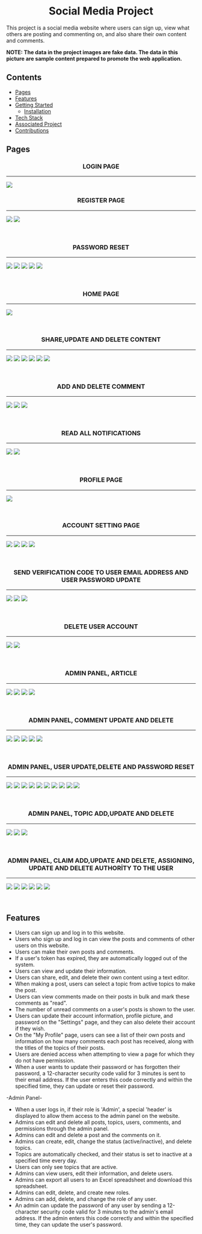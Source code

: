 <h1 align="center">Social Media Project</h1>

This project is a social media website where users can sign up, view what others are posting and commenting on, and also share their own content and comments.

**NOTE: The data in the project images are fake data. The data in this picture are sample content prepared to promote the web application.**

## Contents
- [Pages](#pages)
- [Features](#features)
- [Getting Started](#getting-started)
  * [Installation](#installation)
- [Tech Stack](#tech-stack)
- [Associated Project](#associated-project)
- [Contributions](#contributions)

## Pages

  <h3 align="center">LOGIN PAGE</h3>
  
  ---   
  
![](https://github.com/IbrahimDmrck/SocialMedialProject/assets/78981654/46cb0965-54e0-4fc5-bc6a-acc9fe7fa097)
<br>

  <h3 align="center">REGISTER PAGE</h3>
  
  ---   
  
![](https://github.com/IbrahimDmrck/SocialMedialProject/assets/78981654/d10ef96f-c187-4609-aee6-af4b114ae095)
![](https://github.com/IbrahimDmrck/SocialMedialProject/assets/78981654/e1493734-2ca4-40a9-8404-665e78dab2ab)

<br>

  <h3 align="center">PASSWORD RESET</h3>
  
  ---   
  
![](https://github.com/IbrahimDmrck/SocialMedialProject/assets/78981654/7959b619-f4b4-420a-b4a5-41898b2cb510)
![](https://github.com/IbrahimDmrck/SocialMedialProject/assets/78981654/c1121537-3ceb-4718-9603-13106c925b60)
![](https://github.com/IbrahimDmrck/SocialMedialProject/assets/78981654/30fca0b6-426d-4009-87ce-15ab73a3ba15)
![](https://github.com/IbrahimDmrck/SocialMedialProject/assets/78981654/0ff634b2-c870-46a1-add6-c75913628b21)
![](https://github.com/IbrahimDmrck/SocialMedialProject/assets/78981654/e2c93e0d-a0f2-4d6e-88da-82d4f3527bf0)


<br>

  <h3 align="center">HOME PAGE</h3>
  
  ---   
  
![](https://github.com/IbrahimDmrck/SocialMedialProject/assets/78981654/c59dc23b-9f19-4cd6-bf7d-f564153db509)

<br>

  <h3 align="center">SHARE,UPDATE AND DELETE CONTENT</h3>
  
  ---   

![](https://github.com/IbrahimDmrck/SocialMedialProject/assets/78981654/c47df899-03c9-4ac6-b7a1-0047c02864b3)
![](https://github.com/IbrahimDmrck/SocialMedialProject/assets/78981654/d1c592d4-9aba-427d-881f-64cbb1392449)
![](https://github.com/IbrahimDmrck/SocialMedialProject/assets/78981654/e1efb171-2f4a-469d-8cb7-112517aed652)
![](https://github.com/IbrahimDmrck/SocialMedialProject/assets/78981654/8aecde0c-152e-42dd-bf28-bdee32d48a61)
![](https://github.com/IbrahimDmrck/SocialMedialProject/assets/78981654/6431b3a1-d0f1-41e0-8bab-5d08010b80e5)
![](https://github.com/IbrahimDmrck/SocialMedialProject/assets/78981654/1d200dad-c055-4005-a309-e2caf4ad4cce)

<br>

 <h3 align="center">ADD AND DELETE COMMENT</h3>
  
  ---   

![](https://github.com/IbrahimDmrck/SocialMedialProject/assets/78981654/2ea9a93a-64f1-42f4-80fd-012741f1f6ca)
![](https://github.com/IbrahimDmrck/SocialMedialProject/assets/78981654/a7d14fea-30dd-44c5-9cd9-787f3aaf595c)
![](https://github.com/IbrahimDmrck/SocialMedialProject/assets/78981654/dd0df3c9-95a1-45cc-95b0-5d7896ddb815)


<br>

 <h3 align="center">READ ALL NOTIFICATIONS</h3>
  
  ---   

![](https://github.com/IbrahimDmrck/SocialMedialProject/assets/78981654/54e7c2be-ac8a-409d-9dda-fcaac69b3487)
![](https://github.com/IbrahimDmrck/SocialMedialProject/assets/78981654/d489c8db-1353-4e34-826b-0e4dcb5fce92)

<br>

 <h3 align="center">PROFILE PAGE</h3>
  
  ---   

![](https://github.com/IbrahimDmrck/SocialMedialProject/assets/78981654/d2a56d54-88a7-45c5-9afb-12037abc2102)

<br>

 <h3 align="center">ACCOUNT SETTING PAGE</h3>
  
  ---   
  
![](https://github.com/IbrahimDmrck/SocialMedialProject/assets/78981654/eb9e254f-74b7-4fad-b1f5-68d9b3e65eef)
![](https://github.com/IbrahimDmrck/SocialMedialProject/assets/78981654/9d0c98d8-6ddf-44c2-987e-f2011c9e44dc)
![](https://github.com/IbrahimDmrck/SocialMedialProject/assets/78981654/edb3bb8e-d2f8-41e7-b80f-5702abec46e1)
![](https://github.com/IbrahimDmrck/SocialMedialProject/assets/78981654/f337a5af-b46a-4401-ac97-8cf9095659c9)


<br>

 <h3 align="center">SEND VERIFICATION CODE TO USER EMAIL ADDRESS AND USER PASSWORD UPDATE</h3>
  
  ---   

![](https://github.com/IbrahimDmrck/SocialMedialProject/assets/78981654/f8a2f6d0-5dfc-40e8-b9cc-73740ad06274)
![](https://github.com/IbrahimDmrck/SocialMedialProject/assets/78981654/c4281ce8-f287-4f69-9e2f-c816205c8ce3)
![](https://github.com/IbrahimDmrck/SocialMedialProject/assets/78981654/d9eea0c0-7e87-49fb-8dd9-360bc70253eb)

<br>

 <h3 align="center">DELETE USER ACCOUNT</h3>
  
  ---   

![](https://github.com/IbrahimDmrck/SocialMedialProject/assets/78981654/841e8eea-d88b-47c1-b9b1-1f36e9fda9a9)
![](https://github.com/IbrahimDmrck/SocialMedialProject/assets/78981654/e6897635-c93c-4615-97d3-e35f4daa0e97)

<br>

 <h3 align="center">ADMIN PANEL, ARTICLE</h3>
  
  ---   

![](https://github.com/IbrahimDmrck/SocialMedialProject/assets/78981654/80f2ebc4-3c5a-4aa9-a2c9-af7403814da5)
![](https://github.com/IbrahimDmrck/SocialMedialProject/assets/78981654/4f0d48a9-10e1-47d4-a68d-27422f35ffb2)
![](https://github.com/IbrahimDmrck/SocialMedialProject/assets/78981654/97fd790c-95a8-4cc4-8c3a-f588da6d3ff9)
![](https://github.com/IbrahimDmrck/SocialMedialProject/assets/78981654/fbb24494-2cc0-4499-83db-4e8e553668ed)

<br>

 <h3 align="center">ADMIN PANEL, COMMENT UPDATE AND DELETE</h3>
  
  ---   
![](https://github.com/IbrahimDmrck/SocialMedialProject/assets/78981654/837392a2-98ad-4e33-9b62-8f149a673646)
![](https://github.com/IbrahimDmrck/SocialMedialProject/assets/78981654/02c40245-f5ff-44b6-8554-3b12df14a794)
![](https://github.com/IbrahimDmrck/SocialMedialProject/assets/78981654/f35f417b-ed87-43ba-a3ef-3e75ee16ac64)
![](https://github.com/IbrahimDmrck/SocialMedialProject/assets/78981654/7e6a53a5-ff06-4a3c-a4fc-99a7cb52695f)
![](https://github.com/IbrahimDmrck/SocialMedialProject/assets/78981654/400d868c-5310-4aa9-b82c-878720f29ea5)

<br>

 <h3 align="center">ADMIN PANEL, USER UPDATE,DELETE AND PASSWORD RESET</h3>
  
  ---   

![](https://github.com/IbrahimDmrck/SocialMedialProject/assets/78981654/e60c8245-750b-4902-a9ec-535780f08ec7)
![](https://github.com/IbrahimDmrck/SocialMedialProject/assets/78981654/b6a88a43-468e-40d5-9bee-cf11467b4d17)
![](https://github.com/IbrahimDmrck/SocialMedialProject/assets/78981654/631ffcc5-c7d7-4be8-b2b6-0b11cbff88cd)
![](https://github.com/IbrahimDmrck/SocialMedialProject/assets/78981654/55c60d43-8ec9-4d28-97e9-e15b7e45158e)
![](https://github.com/IbrahimDmrck/SocialMedialProject/assets/78981654/60dacf51-052d-47e5-8475-1c07dc252de7)
![](https://github.com/IbrahimDmrck/SocialMedialProject/assets/78981654/c96bb300-50e7-4c43-ad42-35bc91fbdff9)
![](https://github.com/IbrahimDmrck/SocialMedialProject/assets/78981654/7084711d-2c97-41fd-8ad9-1d3aed7556cb)
![](https://github.com/IbrahimDmrck/SocialMedialProject/assets/78981654/dd27b1f3-5349-49df-8a26-db8566ee9ebb)
![](https://github.com/IbrahimDmrck/SocialMedialProject/assets/78981654/c0b4345a-7d02-4a80-bc79-0ce937103103)
![](https://github.com/IbrahimDmrck/SocialMedialProject/assets/78981654/6404ceb0-6eae-4828-8e91-c46c80c9c871)

<br>

 <h3 align="center">ADMIN PANEL, TOPIC ADD,UPDATE AND DELETE</h3>
  
  ---   

![](https://github.com/IbrahimDmrck/SocialMedialProject/assets/78981654/45305dd6-d9f2-4dc8-88a1-d474ddb09a6e)
![](https://github.com/IbrahimDmrck/SocialMedialProject/assets/78981654/f2837c77-0702-4eea-8f0b-04945184304a)
![](https://github.com/IbrahimDmrck/SocialMedialProject/assets/78981654/02c55742-3fb8-4071-9d5b-c9a5a08f8f6d)

<br>

 <h3 align="center">ADMIN PANEL, CLAIM ADD,UPDATE AND DELETE, ASSIGNING, UPDATE AND DELETE AUTHORİTY TO THE USER </h3>
  
  ---   

![](https://github.com/IbrahimDmrck/SocialMedialProject/assets/78981654/c5d88e36-09cf-427c-af57-940e9fa5fc3f)
![](https://github.com/IbrahimDmrck/SocialMedialProject/assets/78981654/f45ce0cf-a827-4db9-86fe-10da6a78d344)
![](https://github.com/IbrahimDmrck/SocialMedialProject/assets/78981654/83b6086d-86d3-474b-b6fc-5168192fbd85)
![](https://github.com/IbrahimDmrck/SocialMedialProject/assets/78981654/ac19fae2-a198-4abc-ab3d-6803e393af8d)
![](https://github.com/IbrahimDmrck/SocialMedialProject/assets/78981654/c9cd336e-fc81-490e-8194-87524cc54ebf)
![](https://github.com/IbrahimDmrck/SocialMedialProject/assets/78981654/c7670d68-4ddf-4dfd-81d3-7f6583c9714c)


<br>

## Features

+ Users can sign up and log in to this website.
+ Users who sign up and log in can view the posts and comments of other users on this website.
+ Users can make their own posts and comments.
+ If a user's token has expired, they are automatically logged out of the system.
+ Users can view and update their information.
+ Users can share, edit, and delete their own content using a text editor.
+ When making a post, users can select a topic from active topics to make the post.
+ Users can view comments made on their posts in bulk and mark these comments as "read".
+ The number of unread comments on a user's posts is shown to the user.
+ Users can update their account information, profile picture, and password on the "Settings" page, and they can also delete their account if they wish.
+ On the "My Profile" page, users can see a list of their own posts and information on how many comments each post has received, along with the titles of the topics of their posts.
+ Users are denied access when attempting to view a page for which they do not have permission.
+ When a user wants to update their password or has forgotten their password, a 12-character security code valid for 3 minutes is sent to their email address. If the user enters this code correctly and within the specified time, they can update or reset their password.

-Admin Panel-

+ When a user logs in, if their role is 'Admin', a special 'header' is displayed to allow them access to the admin panel on the website.
+ Admins can edit and delete all posts, topics, users, comments, and permissions through the admin panel.
+ Admins can edit and delete a post and the comments on it.
+ Admins can create, edit, change the status (active/inactive), and delete topics.
+ Topics are automatically checked, and their status is set to inactive at a specified time every day.
+ Users can only see topics that are active.
+ Admins can view users, edit their information, and delete users.
+ Admins can export all users to an Excel spreadsheet and download this spreadsheet.
+ Admins can edit, delete, and create new roles.
+ Admins can add, delete, and change the role of any user.
+ An admin can update the password of any user by sending a 12-character security code valid for 3 minutes to the admin's email address. If the admin enters this code correctly and within the specified time, they can update the user's password.


